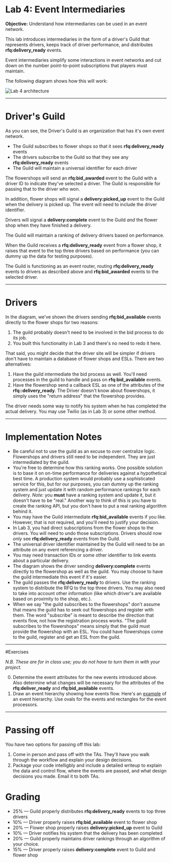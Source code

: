 # Lab 4: Event Intermediaries

**Objective:** Understand how intermediaries can be used in an event network. 

This lab introduces intermediaries in the form of a driver's Guild that represents drivers, keeps track of driver performance, and distributes **rfq:delivery_ready** events.

Event intermediaries simplify some interactions in event networks and cut down on the number point-to-point subscriptions that players must maintain. 

The following diagram shows how this will work:

![Lab 4 architecture](https://raw.githubusercontent.com/windley/CS462-Event-Edition/master/project-2013/Lab4-architecture.png)


---

# Driver's Guild

As you can see, the Driver's Guild is an organization that has it's own event network. 

- The Guild subscribes to flower shops so that it sees **rfq:delivery_ready** events
- The drivers subscribe to the Guild so that they see any **rfq:delivery_ready** events
- The Guild will maintain a universal identifier for each driver

The flowershops will send an **rfq:bid_awarded** event to the Guild with a driver ID to indicate they've selected a driver. The Guild is responsible for passing that to the driver who won. 

In addition, flower shops will signal a **delivery:picked_up** event to the Guild when the delivery is picked up. The event will need to include the driver identifier.

Drivers will signal a **delivery:complete** event to the Guild _and_ the flower shop when they have finished a delivery. 

The Guild will maintain a ranking of delivery drivers based on performance. 

When the Guild receives a **rfq:delivery_ready** event from a flower shop, it raises that event to the top three drivers based on performance (you can dummy up the data for testing purposes).  

The Guild is functioning as an event router, routing **rfq:delivery_ready** events to drivers as described above and **rfq:bid_awarded** events to the selected driver. 

---

# Drivers

In the diagram, we've shown the drivers sending **rfq:bid_available** events directly to the flower shops for two reasons:

1. The guild probably doesn't need to be involved in the bid process to do its job. 
2. You built this functionality in Lab 3 and there's no need to redo it here. 

That said, you might decide that the driver site will be simpler if drivers don't have to maintain a database of flower shops and ESLs.  There are two alternatives:

1. Have the guild intermediate the bid process as well. You'll need processes in the guild to handle and pass on **rfq:bid_available** events. 
2. Have the flowershop send a callback ESL as one of the attributes of the **rfq::delivery_ready**. The Driver doesn't know about flowershops, it simply uses the "return address" that the flowershop provides. 


The driver needs some way to notify his system when he has completed the actual delivery. You may use Twilio (as in Lab 3) or some other method.

---

# Implementation Notes

- Be careful not to use the guild as an excuse to over centralize logic. Flowershops and drivers still need to be independent. They are just intermediated by the guild. 
- You're free to determine how this ranking works. One possible solution is to base it on on-time performance for deliveries against a hypothetical best time. A production system would probably use a sophisticated service for this, but for our purposes, you can dummy up the ranking system and just update it with random performance rankings for each delivery. _Note:_ you **must** have a ranking system and update it, but it doesn't have to be "real."  Another way to think of this is you have to create the ranking API, but you don't have to put a real ranking algorithm behind it. 
- You may have the Guild intermediate **rfq:bid_available** events if you like. However, that is not required, and you'll need to justify your decision.
- In Lab 3, you had direct subscriptions from the flower shops to the drivers. You will need to undo those subscriptions. Drivers should now *only* see **rfq:delivery_ready** events from the Guild. 
- The universal driver identifier maintained by the Guild will need to be an attribute on any event referencing a driver. 
- You may need transaction IDs or some other identifier to link events about a particular delivery. 
- The diagram shows the driver sending **delivery:complete** events directly to the flowershop as well as the guild. You may choose to have the guild intermediate this event if it's easier. 
- The guild passes the **rfq:delivery_ready** to drivers. Use the ranking system to distribute the RFQ to the top three drivers. You may also need to take into account other information (like which driver's are available based on proximity to the shop, etc.). 
- When we say "the guild subscribes to the flowershops" don't assume that means the guild has to seek out flowershops and register with them. The word "subscribe" is meant to describe the direction that events flow, not how the registration process works. "The guild subscribes to the flowershops" means simply that the guild must provide the flowershop with an ESL. You could have flowershops come to the guild, register and get an ESL from the guild. 

---
#Exercises

*_N.B._ These are for in class use; you do _not_ have to turn them in with your project.*

0. Determine the event attributes for the new events introduced above. Also determine what changes will be necessary for the attributes of the **rfq:deliver_ready** and **rfq:bid_available** events. 
0. Draw an event hierarchy showing how events flow. Here's an <a href="http://www.flickr.com/photos/windley/5580410158/sizes/o/">example</a> of an event hierarchy. Use ovals for the events and rectangles for the event processors. 

---

# Passing off
You have two options for passing off this lab:

1. Come in person and pass off with the TAs. They'll have you walk through the workflow and explain your design decisions.
2. Package your code intelligbly and include a detailed writeup to explain the data and control flow, where the events are passed, and what design decisions you made. Email it to both TAs.

# Grading

- 25% &mdash; Guild properly distributes **rfq:delivery_ready** events to top three drivers
- 10% &mdash; Driver properly raises **rfq:bid_available** event to flower shop
- 20% &mdash; Flower shop properly raises **delivery:picked_up** event to Guild
- 10% &mdash; Driver notifies his system that the delivery has been completed
- 20% &mdash; Guild properly maintains driver rankings through an algorithm of your choice.
- 15% &mdash; Driver properly raises **delivery:complete** event to Guild and flower shop


